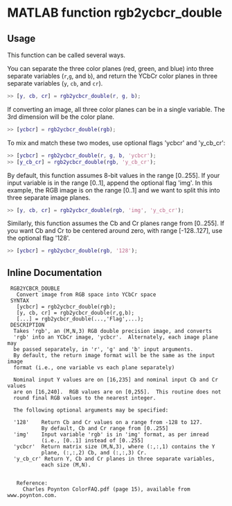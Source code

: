 # MATLAB function rgb2ycbcr_double

## Usage

This function can be called several ways. 

You can separate the three color planes (red, green, and blue) into three separate variables (`r`,`g`, and `b`), and return the YCbCr color planes in three separate variables (`y`, `cb`, and `cr`).
```matlab
>> [y, cb, cr] = rgb2ycbcr_double(r, g, b);
```

If converting an image, all three color planes can be in a single variable. The 3rd dimension will be the color plane.
```matlab
>> [ycbcr] = rgb2ycbcr_double(rgb);
```

To mix and match these two modes, use optional flags 'ycbcr' and 'y_cb_cr':
```matlab
>> [ycbcr] = rgb2ycbcr_double(r, g, b, 'ycbcr');
>> [y_cb_cr] = rgb2ycbcr_double(rgb, 'y_cb_cr');
```

By default, this function assumes 8-bit values in the range [0..255]. If your input variable is in the range [0..1], append the optional flag 'img'. In this example, the RGB image is on the range [0..1] and we want to split this into three separate image planes. 
```matlab
>> [y, cb, cr] = rgb2ycbcr_double(rgb, 'img', 'y_cb_cr');
```

Similarly, this function assumes the Cb and Cr planes range from [0..255]. If you want Cb and Cr to be centered around zero, with range [-128..127], use the optional flag '128'.
```matlab
>> [ycbcr] = rgb2ycbcr_double(rgb, '128');
```

## Inline Documentation
```text
 RGB2YCBCR_DOUBLE
   Convert image from RGB space into YCbCr space
 SYNTAX
   [ycbcr] = rgb2ycbcr_double(rgb);
   [y, cb, cr] = rgb2ycbcr_double(r,g,b);
   [...] = rgb2ycbcr_double(...,'Flag',...);
 DESCRIPTION
  Takes 'rgb', an (M,N,3) RGB double precision image, and converts 
  'rgb' into an YCbCr image, 'ycbcr'.  Alternately, each image plane may 
  be passed separately, in 'r', 'g' and 'b' input arguments.  
  By default, the return image format will be the same as the input image 
  format (i.e., one variable vs each plane separately)

  Nominal input Y values are on [16,235] and nominal input Cb and Cr values 
  are on [16,240].  RGB values are on [0,255].  This routine does not
  round final RGB values to the nearest integer.
  
  The following optional arguments may be specified: 
 
  '128'    Return Cb and Cr values on a range from -128 to 127. 
           By default, Cb and Cr range from [0..255]
  'img'    Input variable 'rgb' is in 'img' format, as per imread
           (i.e., [0..1] instead of [0..255]
  'ycbcr'  Return matrix size (M,N,3), where (:,:,1) contains the Y
           plane, (:,:,2) Cb, and (:,:,3) Cr.
  'y_cb_cr' Return Y, Cb and Cr planes in three separate variables, 
           each size (M,N).


   Reference: 
     Charles Poynton ColorFAQ.pdf (page 15), available from www.poynton.com.
```
